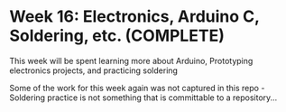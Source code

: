 # Week 16:  Electronics, Arduino C, Soldering, etc. (COMPLETE)

This week will be spent learning more about Arduino, Prototyping electronics
projects, and practicing soldering

Some of the work for this week again was not captured in this repo - Soldering
practice is not something that is committable to a repository...
